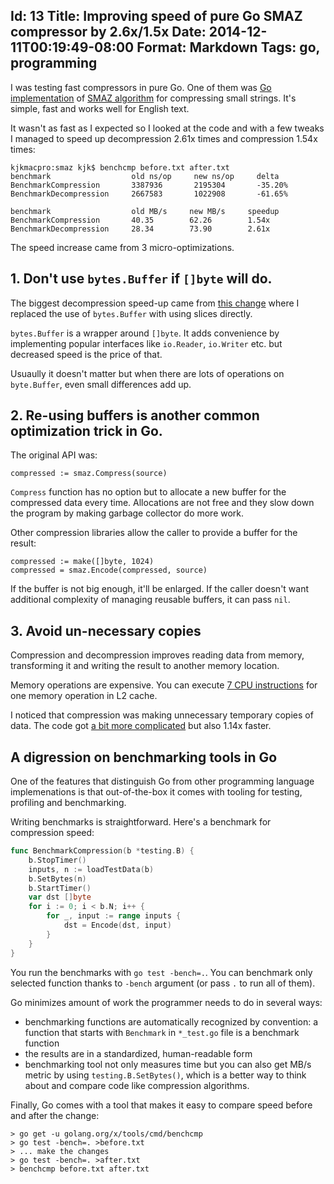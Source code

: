 Id: 13
Title: Improving speed of pure Go SMAZ compressor by 2.6x/1.5x
Date: 2014-12-11T00:19:49-08:00
Format: Markdown
Tags: go, programming
--------------

I was testing fast compressors in pure Go. One of them was [Go implementation](https://github.com/kjk/smaz)
of [SMAZ algorithm](https://github.com/antirez/smaz) for compressing small
strings. It's simple, fast and works well for English text.

It wasn't as fast as I expected so I looked at the code and with a few tweaks
I managed to speed up decompression 2.61x times and compression 1.54x times:

```
kjkmacpro:smaz kjk$ benchcmp before.txt after.txt
benchmark                  old ns/op     new ns/op     delta
BenchmarkCompression       3387936       2195304       -35.20%
BenchmarkDecompression     2667583       1022908       -61.65%

benchmark                  old MB/s     new MB/s     speedup
BenchmarkCompression       40.35        62.26        1.54x
BenchmarkDecompression     28.34        73.90        2.61x
```

The speed increase came from 3 micro-optimizations.

## 1. Don't use `bytes.Buffer` if `[]byte` will do.

The biggest decompression speed-up came from
[this change](https://github.com/kjk/smaz/commit/7adaf22db621f66027e38bd1ee4d36f351025043) where I replaced the use of `bytes.Buffer` with using slices directly.

`bytes.Buffer` is a wrapper around `[]byte`. It adds convenience by
implementing popular interfaces like `io.Reader`, `io.Writer` etc. but
decreased speed is the price of that.

Usuaully it doesn't matter but when there are lots of operations on `byte.Buffer`,
even small differences add up.

## 2. Re-using buffers is another common optimization trick in Go.

The original API was:
```
compressed := smaz.Compress(source)
```

`Compress` function has no option but to allocate a new buffer for the compressed
data every time. Allocations are not free and they slow down the program by
making garbage collector do more work.

Other compression libraries allow the caller to provide a buffer for the result:
```
compressed := make([]byte, 1024)
compressed = smaz.Encode(compressed, source)
```

If the buffer is not big enough, it'll be enlarged. If the caller
doesn't want additional complexity of managing reusable buffers, it can
pass `nil`.

## 3. Avoid un-necessary copies

Compression and decompression improves reading data from memory, transforming it
and writing the result to another memory location.

Memory operations are expensive. You can execute [7 CPU instructions](https://gist.github.com/kjk/0cd9e13e8b5f1046b697) for one memory operation in L2 cache.

I noticed that compression was making unnecessary temporary copies of data.
The code got [a bit more complicated](https://github.com/kjk/smaz/commit/754db648b7cd39fb12120a851e3d1106d2dff3e0) but also 1.14x faster.

## A digression on benchmarking tools in Go

One of the features that distinguish Go from other programming language
implemenations is that out-of-the-box it comes with tooling for testing,
profiling and benchmarking.

Writing benchmarks is straightforward. Here's a benchmark for compression speed:

```go
func BenchmarkCompression(b *testing.B) {
    b.StopTimer()
    inputs, n := loadTestData(b)
    b.SetBytes(n)
    b.StartTimer()
    var dst []byte
    for i := 0; i < b.N; i++ {
        for _, input := range inputs {
            dst = Encode(dst, input)
        }
    }
}
```

You run the benchmarks with `go test -bench=.`. You can benchmark only selected
function thanks to `-bench` argument (or pass `.` to run all of them).

Go minimizes amount of work the programmer needs to do in several ways:

* benchmarking functions are automatically recognized by convention: a function
that starts with `Benchmark` in `*_test.go` file is a benchmark function
* the results are in a standardized, human-readable form
* benchmarking tool not only measures time but you can also get MB/s metric
by using `testing.B.SetBytes()`, which is a better way to think about and compare
code like compression algorithms.

Finally, Go comes with a tool that makes it easy to compare speed before and
after the change:
```
> go get -u golang.org/x/tools/cmd/benchcmp
> go test -bench=. >before.txt
> ... make the changes
> go test -bench=. >after.txt
> benchcmp before.txt after.txt
```

